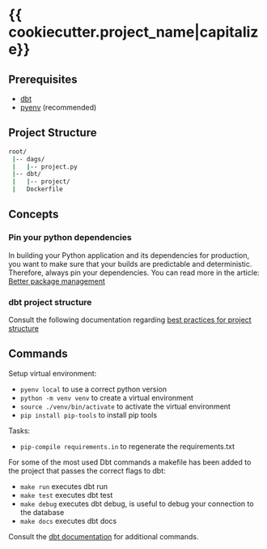 # {{ cookiecutter.project_name|capitalize}}

## Prerequisites

- [dbt](https://docs.getdbt.com/dbt-cli/installation/)
- [pyenv](https://github.com/pyenv/pyenv) (recommended)


## Project Structure

```bash
root/
 |-- dags/
 |   |-- project.py
 |-- dbt/
 |   |-- project/
 |   Dockerfile
```

## Concepts

### Pin your python dependencies
In building your Python application and its dependencies for production, you want to make sure that your builds are predictable and deterministic.
 Therefore, always pin your dependencies. You can read more in the article: [Better package management](https://nvie.com/posts/better-package-management/)

### dbt project structure
Consult the following documentation regarding [best practices for project structure](https://discourse.getdbt.com/t/how-we-structure-our-dbt-projects/355)

## Commands
Setup virtual environment:
- `pyenv local` to use a correct python version
- `python -m venv venv` to create a virtual environment
- `source ./venv/bin/activate` to activate the virtual environment
- `pip install pip-tools` to install pip tools

Tasks:
- `pip-compile requirements.in` to regenerate the requirements.txt

For some of the most used Dbt commands a makefile has been added to the project that passes the correct flags to dbt:
- `make run` executes dbt run
- `make test` executes dbt test
- `make debug` executes dbt debug, is useful to debug your connection to the database
- `make docs` executes dbt docs

Consult the [dbt documentation](https://docs.getdbt.com/docs/introduction) for additional commands.